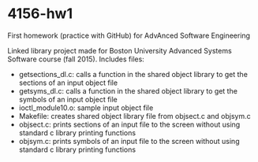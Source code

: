 # 4156-hw1
First homework (practice with GitHub) for AdvAnced Software Engineering


Linked library project made for Boston University Advanced Systems Software course (fall 2015). Includes files:

* getsections_dl.c: calls a function in the shared object library to get the sections of an input object file
* getsyms_dl.c: calls a function in the shared object library to get the symbols of an input object file
* ioctl_module10.o: sample input object file
* Makefile: creates shared object library file from objsect.c and objsym.c
* objsect.c: prints sections of an input file to the screen without using standard c library printing functions
* objsym.c: prints symbols of an input file to the screen without using standard c library printing functions


